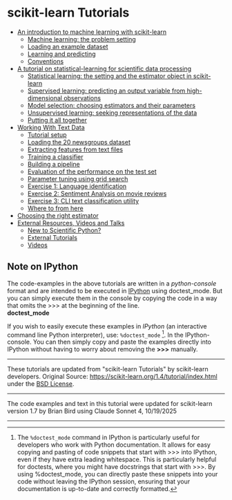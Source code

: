 # scikit-learn Tutorials

- [An introduction to machine learning with scikit-learn](AnIntroductionToMachineLearningWithScikitLearn.md)
  - [Machine learning: the problem setting](AnIntroductionToMachineLearningWithScikitLearn.md#machine-learning-the-problem-setting)
  - [Loading an example dataset](AnIntroductionToMachineLearningWithScikitLearn.md#loading-an-example-dataset)
  - [Learning and predicting](AnIntroductionToMachineLearningWithScikitLearn.md#learning-and-predicting)
  - [Conventions](AnIntroductionToMachineLearningWithScikitLearn.md#conventions)
- [A tutorial on statistical-learning for scientific data processing](ATutorialOnStatisticalLearningForScientificDataProcessing.md)
  - [Statistical learning: the setting and the estimator object in scikit-learn](StatisticalLearningTheSettingAndTheEstimatorObjectInScikitLearn.md)
  - [Supervised learning: predicting an output variable from high-dimensional observations](SupervisedLearningPredictingAnOutputVariableFromHighDimensionalObservations.md)
  - [Model selection: choosing estimators and their parameters](ModelSelectionChoosingEstimatorsAndTheirParameters.md)
  - [Unsupervised learning: seeking representations of the data](UnsupervisedLearningSeekingRepresentationsOfTheData.md)
  - [Putting it all together](PuttingItAllTogether.md)
- [Working With Text Data](WorkingWithTextData.md)
  - [Tutorial setup](WorkingWithTextData.md#tutorial-setup)
  - [Loading the 20 newsgroups dataset](WorkingWithTextData.md#loading-the-20-newsgroups-dataset)
  - [Extracting features from text files](WorkingWithTextData.md#extracting-features-from-text-files)
  - [Training a classifier](WorkingWithTextData.md#training-a-classifier)
  - [Building a pipeline](WorkingWithTextData.md#building-a-pipeline)
  - [Evaluation of the performance on the test set](WorkingWithTextData.md#evaluation-of-the-performance-on-the-test-set)
  - [Parameter tuning using grid search](WorkingWithTextData.md#parameter-tuning-using-grid-search)
  - [Exercise 1: Language identification](WorkingWithTextData.md#exercise-1-language-identification)
  - [Exercise 2: Sentiment Analysis on movie reviews](WorkingWithTextData.md#exercise-2-sentiment-analysis-on-movie-reviews)
  - [Exercise 3: CLI text classification utility](WorkingWithTextData.md#exercise-3-cli-text-classification-utility)
  - [Where to from here](WorkingWithTextData.md#where-to-from-here)
- [Choosing the right estimator](ChoosingTheRightEstimatorScikitLearn142Documentation.html)
- [External Resources, Videos and Talks](https://scikit-learn.org/1.7/presentations.html)
  - [New to Scientific Python?](https://scikit-learn.org/1.7/presentations.html#new-to-scientific-python)
  - [External Tutorials](https://scikit-learn.org/1.7/presentations.html#external-tutorials)
  - [Videos](https://scikit-learn.org/1.7/presentations.html#videos)

## Note on IPython

The code-examples in the above tutorials are written in a *python-console* format and are intended to be executed in [IPython](https://ipython.org/) using doctest_mode. But you can simply execute them in the console by copying the code in a way that omits the >>> at the beginning of the line.  
**doctest_mode**

If you wish to easily execute these examples in *IPython* (an interactive command line Python interpreter), use: `%doctest_mode` [^1].  In the IPython-console. You can then simply copy and paste the examples directly into IPython without having to worry about removing the **>>>** manually.



---

These tutorials are updated from "scikit-learn Tutorials" by scikit-learn developers. Original Source: https://scikit-learn.org/1.4/tutorial/index.html under the [BSD License](https://opensource.org/license/BSD-3-clause).  

---

The code examples and text in this tutorial were updated for scikit-learn version 1.7 by Brian Bird using Claude Sonnet 4, 10/19/2025

---

[^1]:The `%doctest_mode` command in IPython is particularly useful for developers who work with Python documentation. It allows for easy copying and pasting of code snippets that start with >>> into IPython, even if they have extra leading whitespace. This is particularly helpful for doctests, where you might have docstrings that start with >>>. By using %doctest_mode, you can directly paste these snippets into your code without leaving the IPython session, ensuring that your documentation is up-to-date and correctly formatted.
